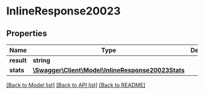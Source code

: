 # InlineResponse20023

## Properties
Name | Type | Description | Notes
------------ | ------------- | ------------- | -------------
**result** | **string** |  | [optional] 
**stats** | [**\Swagger\Client\Model\InlineResponse20023Stats**](InlineResponse20023Stats.md) |  | [optional] 

[[Back to Model list]](../README.md#documentation-for-models) [[Back to API list]](../README.md#documentation-for-api-endpoints) [[Back to README]](../README.md)

